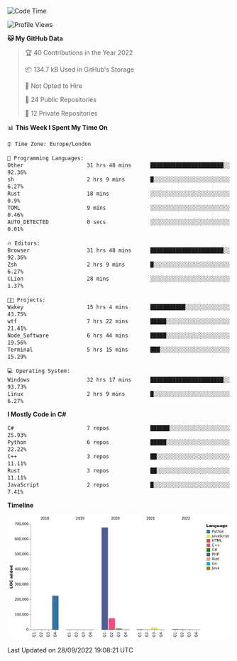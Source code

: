 <!--START_SECTION:waka-->
![Code Time](http://img.shields.io/badge/Code%20Time-272%20hrs%2054%20mins-blue)

![Profile Views](http://img.shields.io/badge/Profile%20Views-12-blue)

**🐱 My GitHub Data** 

> 🏆 40 Contributions in the Year 2022
 > 
> 📦 134.7 kB Used in GitHub's Storage 
 > 
> 🚫 Not Opted to Hire
 > 
> 📜 24 Public Repositories 
 > 
> 🔑 12 Private Repositories  
 > 
📊 **This Week I Spent My Time On** 

```text
⌚︎ Time Zone: Europe/London

💬 Programming Languages: 
Other                    31 hrs 48 mins      ███████████████████████░░   92.36% 
sh                       2 hrs 9 mins        █░░░░░░░░░░░░░░░░░░░░░░░░   6.27% 
Rust                     18 mins             ░░░░░░░░░░░░░░░░░░░░░░░░░   0.9% 
TOML                     9 mins              ░░░░░░░░░░░░░░░░░░░░░░░░░   0.46% 
AUTO_DETECTED            0 secs              ░░░░░░░░░░░░░░░░░░░░░░░░░   0.01%

🔥 Editors: 
Browser                  31 hrs 48 mins      ███████████████████████░░   92.36% 
Zsh                      2 hrs 9 mins        █░░░░░░░░░░░░░░░░░░░░░░░░   6.27% 
CLion                    28 mins             ░░░░░░░░░░░░░░░░░░░░░░░░░   1.37%

🐱‍💻 Projects: 
Wakey                    15 hrs 4 mins       ███████████░░░░░░░░░░░░░░   43.75% 
wtf                      7 hrs 22 mins       █████░░░░░░░░░░░░░░░░░░░░   21.41% 
Node_Software            6 hrs 44 mins       █████░░░░░░░░░░░░░░░░░░░░   19.56% 
Terminal                 5 hrs 15 mins       ███░░░░░░░░░░░░░░░░░░░░░░   15.29%

💻 Operating System: 
Windows                  32 hrs 17 mins      ███████████████████████░░   93.73% 
Linux                    2 hrs 9 mins        █░░░░░░░░░░░░░░░░░░░░░░░░   6.27%

```

**I Mostly Code in C#** 

```text
C#                       7 repos             ██████░░░░░░░░░░░░░░░░░░░   25.93% 
Python                   6 repos             █████░░░░░░░░░░░░░░░░░░░░   22.22% 
C++                      3 repos             ██░░░░░░░░░░░░░░░░░░░░░░░   11.11% 
Rust                     3 repos             ██░░░░░░░░░░░░░░░░░░░░░░░   11.11% 
JavaScript               2 repos             █░░░░░░░░░░░░░░░░░░░░░░░░   7.41%

```


**Timeline**

![Chart not found](https://raw.githubusercontent.com/Jirubizu/Jirubizu/master/charts/bar_graph.png) 


 Last Updated on 28/09/2022 19:08:21 UTC
<!--END_SECTION:waka-->